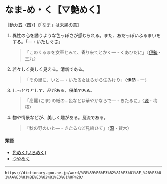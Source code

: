 # なま‐め・く【▽艶めく】

［動カ五（四）］《「なま」は未熟の意》

1. 異性の心を誘うような色っぽさが感じられる。また、あだっぽいふるまいをする。「―・いたしぐさ」
    >「このくるまを女車とみて、寄り来てとかく―・くあひだに」〈[伊勢](https://dictionary.goo.ne.jp/word/%E4%BC%8A%E5%8B%A2%E7%89%A9%E8%AA%9E/#jn-11791)・三九〉
2. 若々しく美しく見える。清新である。
    >「その里に、いと―・いたる女はらから住みけり」〈[伊勢](https://dictionary.goo.ne.jp/word/%E4%BC%8A%E5%8B%A2%E7%89%A9%E8%AA%9E/#jn-11791)・一〉
3. しっとりとして、品がある。優美である。
    >「高麗 (こま) の紙の…色などは華やかならで―・きたるに」〈[源](https://dictionary.goo.ne.jp/word/%E6%BA%90%E6%B0%8F%E7%89%A9%E8%AA%9E/#jn-69890)・梅枝〉
4. 物や情景などが、美しく趣がある。風流である。
    >「秋の野のいと―・きたるなど見給ひて」〈[源](https://dictionary.goo.ne.jp/word/%E6%BA%90%E6%B0%8F%E7%89%A9%E8%AA%9E/#jn-69890)・賢木〉
        

#### 類語

-   [色めく(いろめく)](https://dictionary.goo.ne.jp/word/%E8%89%B2%E3%82%81%E3%81%8F/#jn-15849)
-   [つやめく](https://dictionary.goo.ne.jp/word/%E8%89%B6%E3%82%81%E3%81%8F_%28%E3%81%A4%E3%82%84%E3%82%81%E3%81%8F%29/#jn-148399)

---
`https://dictionary.goo.ne.jp/word/%E8%89%B6%E3%82%81%E3%81%8F_%28%E3%81%AA%E3%81%BE%E3%82%81%E3%81%8F%29/`